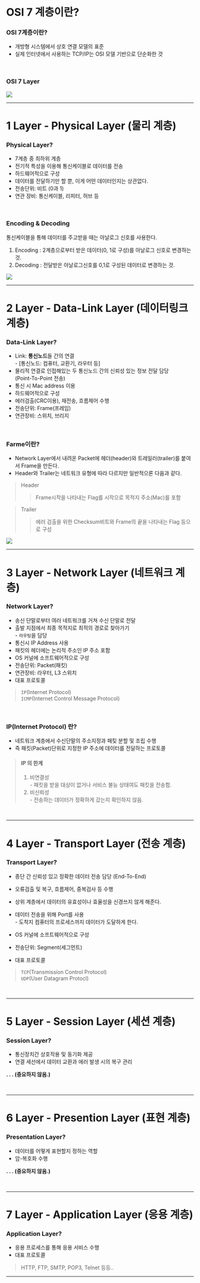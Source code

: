 # OSI 7 계층이란?
### OSI 7계층이란?
* 개방형 시스템에서 상호 연결 모델의 표준
* 실제 인터넷에서 사용하는 TCP/IP는 OSI 모델 기반으로 단순화한 것

<br>

### OSI 7 Layer

<img src=./resource/02_1_OSI7Layer.png>

<br>
<hr>

# 1 Layer - Physical Layer (물리 계층)
### Physical Layer?

* 7계층 중 최하위 계층
* 전기적 특성을 이용해 통신케이블로 데이터를 전송
* 하드웨어적으로 구성
* 데이터를 전달하기만 할 뿐, 이게 어떤 데이터인지는 상관없다.
* 전송단위: 비트 (0과 1)
* 연관 장비: 통신케이블, 리피터, 허브 등

<br>

### Encoding & Decoding
통신케이블을 통해 데이터를 주고받을 때는 아날로그 신호를 사용한다.

1. Encoding : 2계층으로부터 받은 데이터(0, 1로 구성)를 아날로그 신호로 변경하는 것.
2. Decoding : 전달받은 아날로그신호를 0,1로 구성된 데이터로 변경하는 것.
<img src=./resource/02_2_PhysicalLayer.png>

<br>
<hr>

# 2 Layer - Data-Link Layer (데이터링크 계층)
### Data-Link Layer?

* Link: **통신노드**들 간의 연결 <br> - [통신노드: 컴퓨터, 교환기, 라우터 등]
* 물리적 연결로 인접해있는 두 통신노드 간의 신뢰성 있는 정보 전달 담당<br>(Point-To-Point 전송)
* 통신 시 Mac address 이용
* 하드웨어적으로 구성
* 에러검출(CRC이용), 재전송, 흐름제어 수행
* 전송단위: Frame(프레임)
* 연관장비: 스위치, 브리지

<br>

### Farme이란?
* Network Layer에서 내려온 Packet에 헤더(header)와 트레일러(trailer)를 붙여서 Frame을 만든다. 
* Header와 Trailer는 네트워크 유형에 따라 다르지만 일반적으론 다음과 같다.
> Header
>> Frame시작을 나타내는 Flag를 시작으로 목적지 주소(Mac)를 포함<br>

> Trailer
>> 에러 검출을 위한 Checksum비트와 Frame의 끝을 나타내는 Flag 등으로 구성

<img src=./resource/02_3_DataLink.png>

<br>
<hr>

# 3 Layer - Network Layer (네트워크 계층)
### Network Layer?

* 송신 단말로부터 여러 네트워크를 거쳐 수신 단말로 전달
* 출발 지점에서 최종 목적지로 최적의 경로로 찾아가기<br>- `라우팅`을 담당
* 통신시 IP Address 사용
* 패킷의 헤더에는 논리적 주소인 IP 주소 포함
* OS 커널에 소프트웨어적으로 구성
* 전송단위: Packet(패킷)
* 연관장비: 라우터, L3 스위치
* 대표 프로토콜

> `IP`(Internet Protocol)<br>
> `ICMP`(Internet Control Message Protocol)

<br>

### IP(Internet Protocol) 란?

* 네트워크 계층에서 수신단말의 주소지정과 패킻 분할 및 조립 수행
* 즉 패킷(Packet)단위로 지정한 IP 주소에 데이터를 전달하는 프로토콜

> #### IP 의 한계
>
> 1. 비연결성<br> - 패킷을 받을 대상이 없거나 서비스 불능 상태여도 패킷을 전송함.
> 2. 비신뢰성<br> - 전송하는 데이터가 정확하게 갔는지 확인하지 않음.

<br>

<hr>

# 4 Layer - Transport Layer (전송 계층)
### Transport Layer?

* 종단 간 신뢰성 있고 정확한 데이터 전송 담당 (End-To-End)
* 오류검출 및 복구, 흐름제어, 중복검사 등 수행
* 상위 계층에서 데이터의 유효성이나 효율성을 신경쓰지 않게 해준다.
* 데이터 전송을 위해 Port를 사용
<br> - 도착지 컴퓨터의 프로세스까지 데이터가 도달하게 한다.

* OS 커널에 소프트웨어적으로 구성
* 전송단위: Segment(세그먼트)
* 대표 프로토콜

> `TCP`(Transmission Control Protocol)<br>
> `UDP`(User Datagram Protocl)

<br>
<hr>

# 5 Layer - Session Layer (세션 계층)
### Session Layer?

* 통신장치간 상호작용 및 동기화 제공
* 연결 세선에서 데이터 교환과 에러 발생 시의 복구 관리

**. . .  (중요하지 않음.)**

<br>
<hr>

# 6 Layer - Presention Layer (표현 계층)
### Presentation Layer?

* 데이터를 어떻게 표현할지 정하는 역할
* 암-복호화 수행

**. . .  (중요하지 않음.)**

<br>
<hr>

# 7 Layer - Application Layer (응용 계층)
### Application Layer?

* 응용 프로세스를 통해 응용 서비스 수행
* 대표 프로토콜

> HTTP, FTP, SMTP, POP3, Telnet 등등..

<hr>